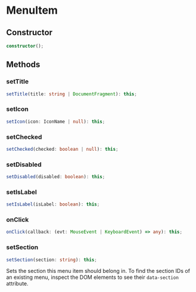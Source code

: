 # MenuItem

## Constructor

```ts
constructor();
```

## Methods

### setTitle

```ts
setTitle(title: string | DocumentFragment): this;
```

### setIcon

```ts
setIcon(icon: IconName | null): this;
```

### setChecked

```ts
setChecked(checked: boolean | null): this;
```

### setDisabled

```ts
setDisabled(disabled: boolean): this;
```

### setIsLabel

```ts
setIsLabel(isLabel: boolean): this;
```

### onClick

```ts
onClick(callback: (evt: MouseEvent | KeyboardEvent) => any): this;
```

### setSection

```ts
setSection(section: string): this;
```

Sets the section this menu item should belong in.
To find the section IDs of an existing menu, inspect the DOM elements
to see their `data-section` attribute.
